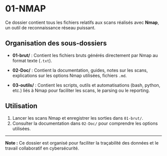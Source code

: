 # 01-NMAP

Ce dossier contient tous les fichiers relatifs aux scans réalisés avec **Nmap**, un outil de reconnaissance réseau puissant.

## Organisation des sous-dossiers

- **01-brut/** : Contient les fichiers bruts générés directement par Nmap au format texte (`.txt`).  

- **02-Doc/** : Contient la documentation, guides, notes sur les scans, explications sur les options Nmap utilisées, fichiers `.md`.

- **03-outils/** : Contient les scripts, outils et automatisations (bash, python, etc.) liés à Nmap pour faciliter les scans, le parsing ou le reporting.

## Utilisation

1. Lancer les scans Nmap et enregistrer les sorties dans `01-brut/`.
2. Consulter la documentation dans `02-Doc/` pour comprendre les options utilisées.
---

**Note :** Ce dossier est organisé pour faciliter la traçabilité des données et le travail collaboratif en cybersécurité.

